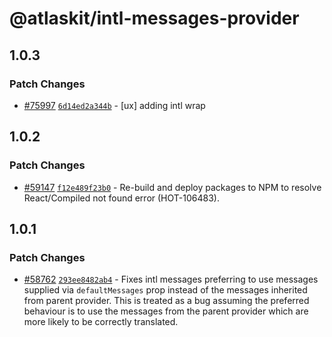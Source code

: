 # @atlaskit/intl-messages-provider

## 1.0.3

### Patch Changes

- [#75997](https://stash.atlassian.com/projects/CONFCLOUD/repos/confluence-frontend/pull-requests/75997) [`6d14ed2a344b`](https://stash.atlassian.com/projects/CONFCLOUD/repos/confluence-frontend/commits/6d14ed2a344b) - [ux] adding intl wrap

## 1.0.2

### Patch Changes

- [#59147](https://stash.atlassian.com/projects/CONFCLOUD/repos/confluence-frontend/pull-requests/59147) [`f12e489f23b0`](https://stash.atlassian.com/projects/CONFCLOUD/repos/confluence-frontend/commits/f12e489f23b0) - Re-build and deploy packages to NPM to resolve React/Compiled not found error (HOT-106483).

## 1.0.1

### Patch Changes

- [#58762](https://stash.atlassian.com/projects/CONFCLOUD/repos/confluence-frontend/pull-requests/58762) [`293ee8482ab4`](https://stash.atlassian.com/projects/CONFCLOUD/repos/confluence-frontend/commits/293ee8482ab4) - Fixes intl messages preferring to use messages supplied via `defaultMessages` prop instead of the messages inherited from parent provider. This is treated as a bug assuming the preferred behaviour is to use the messages from the parent provider which are more likely to be correctly translated.
